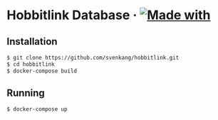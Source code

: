 # Hobbitlink Database &middot; [![Made with](https://img.shields.io/badge/made%20with-mysql-orange)](https://www.mysql.com/products/enterprise/database/)

## Installation
```bash
$ git clone https://github.com/svenkang/hobbitlink.git
$ cd hobbitlink
$ docker-compose build
```

## Running
```bash
$ docker-compose up
```
